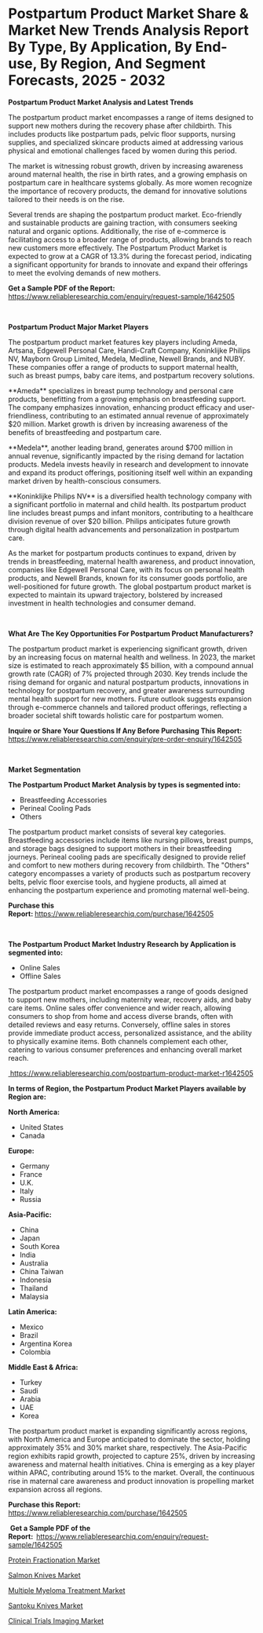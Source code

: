 <p><h1>Postpartum Product Market Share & Market New Trends Analysis Report By Type, By Application, By End-use, By Region, And Segment Forecasts, 2025 - 2032</h1></p><p><strong>Postpartum Product Market Analysis and Latest Trends</strong></p>
<p><p>The postpartum product market encompasses a range of items designed to support new mothers during the recovery phase after childbirth. This includes products like postpartum pads, pelvic floor supports, nursing supplies, and specialized skincare products aimed at addressing various physical and emotional challenges faced by women during this period.</p><p>The market is witnessing robust growth, driven by increasing awareness around maternal health, the rise in birth rates, and a growing emphasis on postpartum care in healthcare systems globally. As more women recognize the importance of recovery products, the demand for innovative solutions tailored to their needs is on the rise.</p><p>Several trends are shaping the postpartum product market. Eco-friendly and sustainable products are gaining traction, with consumers seeking natural and organic options. Additionally, the rise of e-commerce is facilitating access to a broader range of products, allowing brands to reach new customers more effectively. The Postpartum Product Market is expected to grow at a CAGR of 13.3% during the forecast period, indicating a significant opportunity for brands to innovate and expand their offerings to meet the evolving demands of new mothers.</p></p>
<p><strong>Get a Sample PDF of the Report:&nbsp;</strong> <a href="https://www.reliableresearchiq.com/enquiry/request-sample/1642505?utm_campaign=2333&utm_medium=2&utm_source=Github&utm_content=ia&utm_term=05042025&utm_id=postpartum-product">https://www.reliableresearchiq.com/enquiry/request-sample/1642505</a></p>
<p>&nbsp;</p>
<p><strong>Postpartum Product Major Market Players</strong></p>
<p><p>The postpartum product market features key players including Ameda, Artsana, Edgewell Personal Care, Handi-Craft Company, Koninklijke Philips NV, Mayborn Group Limited, Medela, Medline, Newell Brands, and NUBY. These companies offer a range of products to support maternal health, such as breast pumps, baby care items, and postpartum recovery solutions.</p><p>**Ameda** specializes in breast pump technology and personal care products, benefitting from a growing emphasis on breastfeeding support. The company emphasizes innovation, enhancing product efficacy and user-friendliness, contributing to an estimated annual revenue of approximately $20 million. Market growth is driven by increasing awareness of the benefits of breastfeeding and postpartum care.</p><p>**Medela**, another leading brand, generates around $700 million in annual revenue, significantly impacted by the rising demand for lactation products. Medela invests heavily in research and development to innovate and expand its product offerings, positioning itself well within an expanding market driven by health-conscious consumers.</p><p>**Koninklijke Philips NV** is a diversified health technology company with a significant portfolio in maternal and child health. Its postpartum product line includes breast pumps and infant monitors, contributing to a healthcare division revenue of over $20 billion. Philips anticipates future growth through digital health advancements and personalization in postpartum care.</p><p>As the market for postpartum products continues to expand, driven by trends in breastfeeding, maternal health awareness, and product innovation, companies like Edgewell Personal Care, with its focus on personal health products, and Newell Brands, known for its consumer goods portfolio, are well-positioned for future growth. The global postpartum product market is expected to maintain its upward trajectory, bolstered by increased investment in health technologies and consumer demand.</p></p>
<p>&nbsp;</p>
<p><strong>What Are The Key Opportunities For Postpartum Product Manufacturers?</strong></p>
<p><p>The postpartum product market is experiencing significant growth, driven by an increasing focus on maternal health and wellness. In 2023, the market size is estimated to reach approximately $5 billion, with a compound annual growth rate (CAGR) of 7% projected through 2030. Key trends include the rising demand for organic and natural postpartum products, innovations in technology for postpartum recovery, and greater awareness surrounding mental health support for new mothers. Future outlook suggests expansion through e-commerce channels and tailored product offerings, reflecting a broader societal shift towards holistic care for postpartum women.</p></p>
<p><strong>Inquire or Share Your Questions If Any Before Purchasing This Report:</strong> <a href="https://www.reliableresearchiq.com/enquiry/pre-order-enquiry/1642505?utm_campaign=2333&utm_medium=2&utm_source=Github&utm_content=ia&utm_term=05042025&utm_id=postpartum-product">https://www.reliableresearchiq.com/enquiry/pre-order-enquiry/1642505</a></p>
<p>&nbsp;</p>
<p><strong>Market Segmentation</strong></p>
<p><strong>The Postpartum Product Market Analysis by types is segmented into:</strong></p>
<p><ul><li>Breastfeeding Accessories</li><li>Perineal Cooling Pads</li><li>Others</li></ul></p>
<p><p>The postpartum product market consists of several key categories. Breastfeeding accessories include items like nursing pillows, breast pumps, and storage bags designed to support mothers in their breastfeeding journeys. Perineal cooling pads are specifically designed to provide relief and comfort to new mothers during recovery from childbirth. The "Others" category encompasses a variety of products such as postpartum recovery belts, pelvic floor exercise tools, and hygiene products, all aimed at enhancing the postpartum experience and promoting maternal well-being.</p></p>
<p><strong>Purchase this Report:&nbsp;</strong><a href="https://www.reliableresearchiq.com/purchase/1642505?utm_campaign=2333&utm_medium=2&utm_source=Github&utm_content=ia&utm_term=05042025&utm_id=postpartum-product">https://www.reliableresearchiq.com/purchase/1642505</a></p>
<p>&nbsp;</p>
<p><strong>The Postpartum Product Market Industry Research by Application is segmented into:</strong></p>
<p><ul><li>Online Sales</li><li>Offline Sales</li></ul></p>
<p><p>The postpartum product market encompasses a range of goods designed to support new mothers, including maternity wear, recovery aids, and baby care items. Online sales offer convenience and wider reach, allowing consumers to shop from home and access diverse brands, often with detailed reviews and easy returns. Conversely, offline sales in stores provide immediate product access, personalized assistance, and the ability to physically examine items. Both channels complement each other, catering to various consumer preferences and enhancing overall market reach.</p></p>
<p><a href="https://www.reliableresearchiq.com/postpartum-product-market-r1642505?utm_campaign=2333&utm_medium=2&utm_source=Github&utm_content=ia&utm_term=05042025&utm_id=postpartum-product">&nbsp;https://www.reliableresearchiq.com/postpartum-product-market-r1642505</a></p>
<p><strong>In terms of Region, the Postpartum Product Market Players available by Region are:</strong></p>
<p>
    <p> <strong> North America: </strong>
        <ul>
            <li>United States</li>
            <li>Canada</li>
        </ul>
        </p> 
    <p> <strong> Europe: </strong>
        <ul>
            <li>Germany</li>
            <li>France</li>
            <li>U.K.</li>
            <li>Italy</li>
            <li>Russia</li>
        </ul>
        </p> 
    <p> <strong> Asia-Pacific: </strong>
        <ul>
            <li>China</li>
            <li>Japan</li>
            <li>South Korea</li>
            <li>India</li>
            <li>Australia</li>
            <li>China Taiwan</li>
            <li>Indonesia</li>
            <li>Thailand</li>
            <li>Malaysia</li>
        </ul>
        </p> 
    <p> <strong> Latin America: </strong>
        <ul>
            <li>Mexico</li>
            <li>Brazil</li>
            <li>Argentina Korea</li>
            <li>Colombia</li>
        </ul>
        </p> 
    <p> <strong> Middle East & Africa: </strong>
        <ul>
            <li>Turkey</li>
            <li>Saudi</li>
            <li>Arabia</li>
            <li>UAE</li>
            <li>Korea</li>
        </ul>
    </p>
    </p>
<p><p>The postpartum product market is expanding significantly across regions, with North America and Europe anticipated to dominate the sector, holding approximately 35% and 30% market share, respectively. The Asia-Pacific region exhibits rapid growth, projected to capture 25%, driven by increasing awareness and maternal health initiatives. China is emerging as a key player within APAC, contributing around 15% to the market. Overall, the continuous rise in maternal care awareness and product innovation is propelling market expansion across all regions.</p></p>
<p><strong>Purchase this Report: </strong><a href="https://www.reliableresearchiq.com/purchase/1642505?utm_campaign=2333&utm_medium=2&utm_source=Github&utm_content=ia&utm_term=05042025&utm_id=postpartum-product">https://www.reliableresearchiq.com/purchase/1642505</a></p>
<p>&nbsp;<strong>Get a Sample PDF of the Report:&nbsp;&nbsp;</strong><a href="https://www.reliableresearchiq.com/enquiry/request-sample/1642505?utm_campaign=2333&utm_medium=2&utm_source=Github&utm_content=ia&utm_term=05042025&utm_id=postpartum-product">https://www.reliableresearchiq.com/enquiry/request-sample/1642505</a></p>
<p><strong></strong></p>
<p><p><a href="https://www.linkedin.com/pulse/significant-growth-anticipated-protein-fractionation-market-z9rff?utm_campaign=2333&utm_medium=2&utm_source=Github&utm_content=ia&utm_term=05042025&utm_id=postpartum-product">Protein Fractionation Market</a></p><p><a href="https://github.com/calizlewin2f/Market-Research-Report-List-1/blob/main/salmon-knives-market.md?utm_campaign=2333&utm_medium=2&utm_source=Github&utm_content=ia&utm_term=05042025&utm_id=postpartum-product">Salmon Knives Market</a></p><p><a href="https://www.linkedin.com/pulse/multiple-myeloma-treatment-market-outlook-2025-2032-regional-fy6vf?utm_campaign=2333&utm_medium=2&utm_source=Github&utm_content=ia&utm_term=05042025&utm_id=postpartum-product">Multiple Myeloma Treatment Market</a></p><p><a href="https://github.com/grevecodeeol/Market-Research-Report-List-1/blob/main/santoku-knives-market.md?utm_campaign=2333&utm_medium=2&utm_source=Github&utm_content=ia&utm_term=05042025&utm_id=postpartum-product">Santoku Knives Market</a></p><p><a href="https://www.linkedin.com/pulse/size-globalclinical-trials-imaging-market-compounded-annual-yc9if?utm_campaign=2333&utm_medium=2&utm_source=Github&utm_content=ia&utm_term=05042025&utm_id=postpartum-product">Clinical Trials Imaging Market</a></p></p>